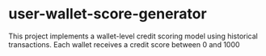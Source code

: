 # user-wallet-score-generator
This project implements a wallet-level credit scoring model using historical transactions. Each wallet receives a credit score between 0 and 1000
